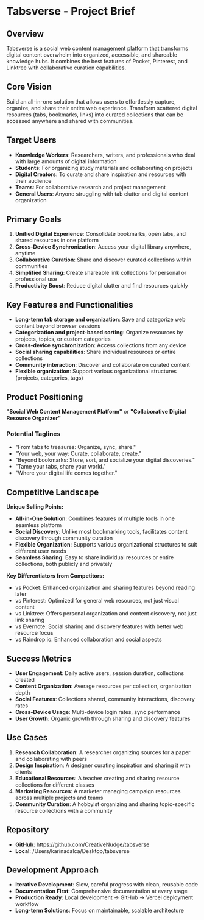 # Tabsverse - Project Brief

## Overview
Tabsverse is a social web content management platform that transforms digital content overwhelm into organized, accessible, and shareable knowledge hubs. It combines the best features of Pocket, Pinterest, and Linktree with collaborative curation capabilities.

## Core Vision
Build an all-in-one solution that allows users to effortlessly capture, organize, and share their entire web experience. Transform scattered digital resources (tabs, bookmarks, links) into curated collections that can be accessed anywhere and shared with communities.

## Target Users
- **Knowledge Workers**: Researchers, writers, and professionals who deal with large amounts of digital information
- **Students**: For organizing study materials and collaborating on projects  
- **Digital Creators**: To curate and share inspiration and resources with their audience
- **Teams**: For collaborative research and project management
- **General Users**: Anyone struggling with tab clutter and digital content organization

## Primary Goals
1. **Unified Digital Experience**: Consolidate bookmarks, open tabs, and shared resources in one platform
2. **Cross-Device Synchronization**: Access your digital library anywhere, anytime
3. **Collaborative Curation**: Share and discover curated collections within communities
4. **Simplified Sharing**: Create shareable link collections for personal or professional use
5. **Productivity Boost**: Reduce digital clutter and find resources quickly

## Key Features and Functionalities
- **Long-term tab storage and organization**: Save and categorize web content beyond browser sessions
- **Categorization and project-based sorting**: Organize resources by projects, topics, or custom categories
- **Cross-device synchronization**: Access collections from any device
- **Social sharing capabilities**: Share individual resources or entire collections
- **Community interaction**: Discover and collaborate on curated content
- **Flexible organization**: Support various organizational structures (projects, categories, tags)

## Product Positioning
**"Social Web Content Management Platform"** or **"Collaborative Digital Resource Organizer"**

### Potential Taglines
- "From tabs to treasures: Organize, sync, share."
- "Your web, your way: Curate, collaborate, create."
- "Beyond bookmarks: Store, sort, and socialize your digital discoveries."
- "Tame your tabs, share your world."
- "Where your digital life comes together."

## Competitive Landscape
**Unique Selling Points:**
- **All-in-One Solution**: Combines features of multiple tools in one seamless platform
- **Social Discovery**: Unlike most bookmarking tools, facilitates content discovery through community curation
- **Flexible Organization**: Supports various organizational structures to suit different user needs
- **Seamless Sharing**: Easy to share individual resources or entire collections, both publicly and privately

**Key Differentiators from Competitors:**
- vs Pocket: Enhanced organization and sharing features beyond reading later
- vs Pinterest: Optimized for general web resources, not just visual content
- vs Linktree: Offers personal organization and content discovery, not just link sharing
- vs Evernote: Social sharing and discovery features with better web resource focus
- vs Raindrop.io: Enhanced collaboration and social aspects

## Success Metrics
- **User Engagement**: Daily active users, session duration, collections created
- **Content Organization**: Average resources per collection, organization depth
- **Social Features**: Collections shared, community interactions, discovery rates
- **Cross-Device Usage**: Multi-device login rates, sync performance
- **User Growth**: Organic growth through sharing and discovery features

## Use Cases
1. **Research Collaboration**: A researcher organizing sources for a paper and collaborating with peers
2. **Design Inspiration**: A designer curating inspiration and sharing it with clients
3. **Educational Resources**: A teacher creating and sharing resource collections for different classes
4. **Marketing Resources**: A marketer managing campaign resources across multiple projects and teams
5. **Community Curation**: A hobbyist organizing and sharing topic-specific resource collections with a community

## Repository
- **GitHub**: https://github.com/CreativeNudge/tabsverse
- **Local**: /Users/karinadalca/Desktop/tabsverse

## Development Approach
- **Iterative Development**: Slow, careful progress with clean, reusable code
- **Documentation First**: Comprehensive documentation at every stage
- **Production Ready**: Local development → GitHub → Vercel deployment workflow
- **Long-term Solutions**: Focus on maintainable, scalable architecture
